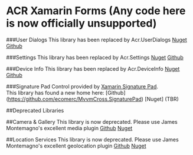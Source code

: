 ACR Xamarin Forms (Any code here is now officially unsupported)
=================

###User Dialogs
This library has been replaced by Acr.UserDialogs
[Nuget](https://www.nuget.org/packages/Acr.UserDialogs/)
[Github](https://github.com/aritchie/userdialogs)


###Settings
This library has been replaced by Acr.Settings
[Nuget](https://www.nuget.org/packages/Acr.Settings/)
[Github](https://github.com/aritchie/settings)


###Device Info
This library has been replaced by Acr.DeviceInfo
[Nuget](https://www.nuget.org/packages/Acr.DeviceInfo/)
[Github](https://github.com/aritchie/deviceinfo)


###Signature Pad
Control provided by [Xamarin Signature Pad](https://github.com/xamarin/SignaturePad).  
This library has found a new home here: 
[Github] (https://github.com/ecomerc/MvvmCross.SignaturePad)
[Nuget] (TBR)

##Deprecated Libraries

##Camera & Gallery
This library is now deprecated.  Please use James Montemagno's excellent media plugin 
[Github](https://github.com/jamesmontemagno/Xamarin.Plugins/tree/master/Media)
[Nuget](https://www.nuget.org/packages/Xam.Plugin.Media/)


##Location Services
This library is now deprecated.  Please use James Montemagno's excellent geolocation plugin 
[Github](https://github.com/jamesmontemagno/Xamarin.Plugins/tree/master/Geolocation)
[Nuget](https://www.nuget.org/packages/Xam.Plugin.Geolocation/)
